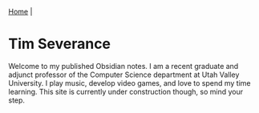 [Home](Home.md) | 

# Tim Severance

Welcome to my published Obsidian notes. I am a recent graduate and adjunct professor of the Computer Science department at Utah Valley University. I play music, develop video games, and love to spend my time learning. This site is currently under construction though, so mind your step.

